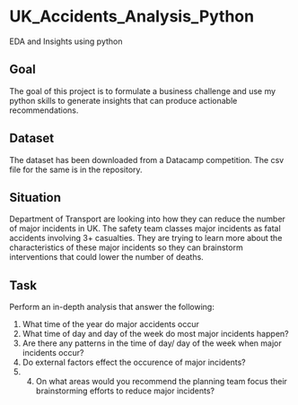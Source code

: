 # UK_Accidents_Analysis_Python
EDA and Insights using python

## Goal
The goal of this project is to formulate a business challenge and use my python skills to generate insights that can produce actionable recommendations.

## Dataset
The dataset has been downloaded from a Datacamp competition. The csv file for the same is in the repository.

## Situation 
Department of Transport are looking into how they can reduce the number of major incidents in UK. The safety team classes major incidents as fatal accidents involving 3+ casualties. They are trying to learn more about the characteristics of these major incidents so they can brainstorm interventions that could lower the number of deaths. 

## Task
Perform an in-depth analysis that answer the following:
1) What time of the year do major accidents occur
2) What time of day and day of the week do most major incidents happen?
3) Are there any patterns in the time of day/ day of the week when major incidents occur?
4) Do external factors effect the occurence of major incidents?
5) 4) On what areas would you recommend the planning team focus their brainstorming efforts to reduce major incidents?
